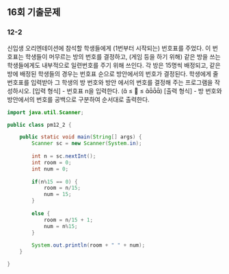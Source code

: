 ## 16회 기출문제

### 12-2
신입생 오리엔테이션에 참석할 학생들에게 (1번부터 시작되는) 번호표를 주었다. 이 번호표는 학생들이 머무르는 방의 번호를 결정하고, (게임 등을 하기 위해) 같은 방을 쓰는 학생들에게도 내부적으로 일련번호를 주기 위해 쓰인다. 각 방은 15명씩 배정되고, 같은 방에 배정된 학생들의 경우는 번호표 순으로 방안에서의 번호가 결정된다. 학생에게 줄 번호표를 입력받아 그 학생의 방 번호와 방안 에서의 번호를 결정해 주는 프로그램을 작성하시오.
[입력 형식] - 번호표 n을 입력한다. ( ≤  ≤ )
[출력 형식] - 방 번호와 방안에서의 번호를 공백으로 구분하여 순서대로 출력한다.

```java
import java.util.Scanner;

public class pm12_2 {

	public static void main(String[] args) {
		Scanner sc = new Scanner(System.in);
		
		int n = sc.nextInt();
		int room = 0;
		int num = 0;
		
		if(n%15 == 0) {
			room = n/15;
			num = 15;
		}
		
		else {
			room = n/15 + 1;
			num = n%15;
		}
		
		System.out.println(room + " " + num);
	}

}
```
